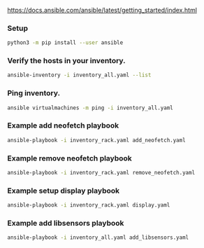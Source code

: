 https://docs.ansible.com/ansible/latest/getting_started/index.html

### Setup
```bash
python3 -m pip install --user ansible
```

### Verify the hosts in your inventory.
```bash
ansible-inventory -i inventory_all.yaml --list
```

### Ping inventory.
```bash
ansible virtualmachines -m ping -i inventory_all.yaml
```

### Example add neofetch playbook
```bash
ansible-playbook -i inventory_rack.yaml add_neofetch.yaml
```

### Example remove neofetch playbook
```bash
ansible-playbook -i inventory_rack.yaml remove_neofetch.yaml
```

### Example setup display playbook
```bash
ansible-playbook -i inventory_rack.yaml display.yaml
```

### Example add libsensors playbook
```bash
ansible-playbook -i inventory_all.yaml add_libsensors.yaml
```